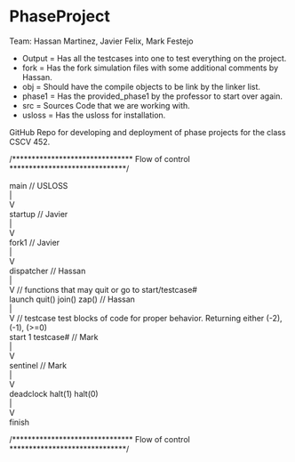 PhaseProject
===

Team: Hassan Martinez, Javier Felix, Mark Festejo

* Output  = Has all the testcases into one to test everything on the project.  
* fork    = Has the fork simulation files with some additional comments by Hassan.  
* obj     = Should have the compile objects to be link by the linker list.  
* phase1  = Has the provided_phase1 by the professor to start over again.  
* src     = Sources Code that we are working with.  
* usloss  = Has the usloss for installation.  

GitHub Repo for developing and deployment of phase projects for the class CSCV 452.

/******************************* Flow of control ******************************/  
  
main        // USLOSS  
  |  
  V  
startup     // Javier  
  |  
  V  
fork1       // Javier  
  |  
  V  
dispatcher  // Hassan  
  |  
  V         // functions that may quit or go to start/testcase#  
launch      quit()    join()    zap()                             // Hassan  
  |  
  V         // testcase test blocks of code for proper behavior. Returning either (-2), (-1), (>=0)  
start 1     testcase#   // Mark  
  |  
  V  
sentinel                // Mark      
  |  
  V  
deadclock   halt(1)   halt(0)     
  |  
  V  
finish  

/******************************* Flow of control ******************************/  
